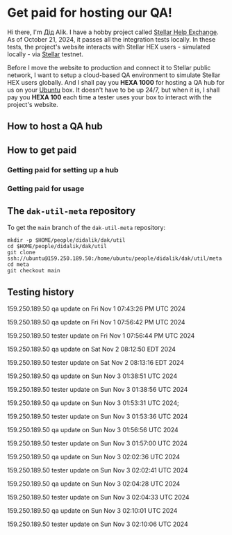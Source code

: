 # Get paid for hosting our QA!

Hi there, I'm Дід Alik. I have a hobby project called [Stellar Help Exchange](https://github.com/amissine/shex/blob/main/README.md#presentation "Stellar HEX, work in progress"). As of October 21, 2024, it passes all the integration tests locally. In these tests, the project's website interacts with Stellar HEX users - simulated locally - via [Stellar](https://stellar.org/) testnet.

Before I move the website to production and connect it to Stellar public network, I want to setup a cloud-based QA environment to simulate Stellar HEX users globally. And I shall pay you **HEXA 1000** for hosting a QA hub for us on your [Ubuntu](https://ubuntu.com/) box. It doesn't have to be up 24/7, but when it is, I shall pay you **HEXA 100** each time a tester uses your box to interact with the project's website.

## How to host a QA hub

## How to get paid

### Getting paid for setting up a hub

### Getting paid for usage

## The `dak-util-meta` repository

To get the `main` branch of the `dak-util-meta` repository:

```
mkdir -p $HOME/people/didalik/dak/util
cd $HOME/people/didalik/dak/util
git clone ssh://ubuntu@159.250.189.50:/home/ubuntu/people/didalik/dak/util/meta
cd meta
git checkout main
```

## Testing history

159.250.189.50 qa update on Fri Nov  1 07:43:26 PM UTC 2024

159.250.189.50 qa update on Fri Nov  1 07:56:42 PM UTC 2024

159.250.189.50 tester update on Fri Nov  1 07:56:44 PM UTC 2024

159.250.189.50 qa update on Sat Nov  2 08:12:50 EDT 2024

159.250.189.50 tester update on Sat Nov  2 08:13:16 EDT 2024

159.250.189.50 qa update on Sun Nov  3 01:38:51 UTC 2024

159.250.189.50 tester update on Sun Nov  3 01:38:56 UTC 2024

159.250.189.50 qa update on Sun Nov  3 01:53:31 UTC 2024; 

159.250.189.50 tester update on Sun Nov  3 01:53:36 UTC 2024

159.250.189.50 qa update on Sun Nov  3 01:56:56 UTC 2024

159.250.189.50 tester update on Sun Nov  3 01:57:00 UTC 2024

159.250.189.50 qa update on Sun Nov  3 02:02:36 UTC 2024

159.250.189.50 tester update on Sun Nov  3 02:02:41 UTC 2024

159.250.189.50 qa update on Sun Nov  3 02:04:28 UTC 2024

159.250.189.50 tester update on Sun Nov  3 02:04:33 UTC 2024

159.250.189.50 qa update on Sun Nov  3 02:10:01 UTC 2024

159.250.189.50 tester update on Sun Nov  3 02:10:06 UTC 2024

